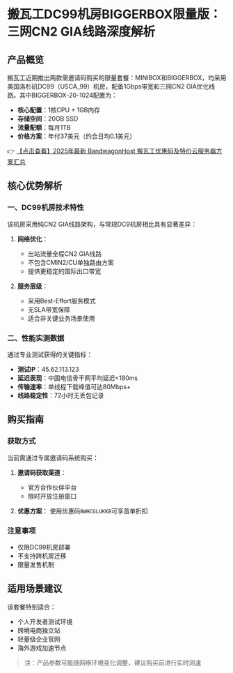 # 搬瓦工DC99机房BIGGERBOX限量版：三网CN2 GIA线路深度解析

## 产品概览
搬瓦工近期推出两款需邀请码购买的限量套餐：MINIBOX和BIGGERBOX，均采用美国洛杉矶DC99（USCA_99）机房，配备1Gbps带宽和三网CN2 GIA优化线路。其中BIGGERBOX-20-1024配置为：

- **核心配置**：1核CPU + 1GB内存
- **存储空间**：20GB SSD
- **流量配额**：每月1TB
- **价格方案**：年付37美元（约合日均0.1美元）

👉 [【点击查看】2025年最新 BandwagonHost 搬瓦工优惠码及特价云服务器方案汇总](https://bit.ly/banwagon)

## 核心优势解析
### 一、DC99机房技术特性
该机房采用纯CN2 GIA线路架构，与常规DC9机房相比具有显著差异：

1. **网络优化**：
   - 出站流量全程CN2 GIA线路
   - 不包含CMIN2/CU单独路由方案
   - 提供更稳定的国际出口带宽

2. **服务层级**：
   - 采用Best-Effort服务模式
   - 无SLA带宽保障
   - 适合非关键业务场景使用

### 二、性能实测数据
通过专业测试获得的关键指标：

- **测试IP**：45.62.113.123
- **延迟表现**：中国电信骨干网平均延迟<180ms
- **传输速率**：单线程下载峰值可达80Mbps+
- **线路稳定性**：72小时无丢包记录

## 购买指南
### 获取方式
当前需通过专属邀请码系统购买：

1. **邀请码获取渠道**：
   - 官方合作伙伴平台
   - 限时开放注册窗口

2. **优惠方案**：
   使用优惠码`BWHCGLUKKB`可享首单折扣

### 注意事项
- 仅限DC99机房部署
- 不支持跨机房迁移
- 限量发售机制

## 适用场景建议
该套餐特别适合：
- 个人开发者测试环境
- 跨境电商独立站
- 轻量级企业官网
- 海外游戏加速节点

> 注：产品参数可能随网络环境变化调整，建议购买前进行实时测速